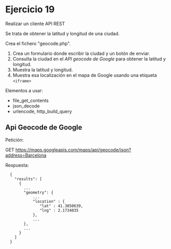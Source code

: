 Ejercicio 19
============

Realizar un cliente API REST

Se trata de obtener la latitud y longitud de una ciudad.

Crea el fichero "geocode.php".
  1. Crea un formulario donde escribir la ciudad y un botón de enviar.
  2. Consulta la ciudad en el *API geocode de Google* para obtener la latitud y longitud.
  3. Muestra la latitud y longitud.
  4. Muestra esa localización en el mapa de Google usando una etiqueta `<iframe>`

Elementos a usar:
  - file_get_contents
  - json_decode
  - urlencode, http_build_query

## Api Geocode de Google

Petición:

  GET https://maps.googleapis.com/maps/api/geocode/json?address=Barcelona

Respuesta:

      {
        "results": [
          {
            ...
            "geometry": {
                ...
                "location" : {
                   "lat" : 41.3850639,
                   "lng" : 2.1734035
                },
                ...
            },
            ...
          }
        ]
      }

